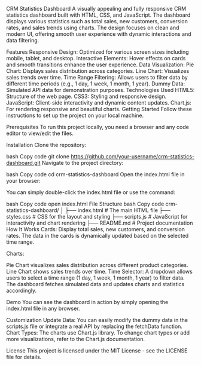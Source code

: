 CRM Statistics Dashboard
A visually appealing and fully responsive CRM statistics dashboard built with HTML, CSS, and JavaScript. The dashboard displays various statistics such as total sales, new customers, conversion rates, and sales trends using charts. The design focuses on clean and modern UI, offering smooth user experience with dynamic interactions and data filtering.

Features
Responsive Design: Optimized for various screen sizes including mobile, tablet, and desktop.
Interactive Elements: Hover effects on cards and smooth transitions enhance the user experience.
Data Visualization:
Pie Chart: Displays sales distribution across categories.
Line Chart: Visualizes sales trends over time.
Time Range Filtering: Allows users to filter data by different time periods (e.g., 1 day, 1 week, 1 month, 1 year).
Dummy Data: Simulated API data for demonstration purposes.
Technologies Used
HTML5: Structure of the web page.
CSS3: Styling and responsive design.
JavaScript: Client-side interactivity and dynamic content updates.
Chart.js: For rendering responsive and beautiful charts.
Getting Started
Follow these instructions to set up the project on your local machine.

Prerequisites
To run this project locally, you need a browser and any code editor to view/edit the files.

Installation
Clone the repository:

bash
Copy code
git clone https://github.com/your-username/crm-statistics-dashboard.git
Navigate to the project directory:

bash
Copy code
cd crm-statistics-dashboard
Open the index.html file in your browser:

You can simply double-click the index.html file or use the command:

bash
Copy code
open index.html
File Structure
bash
Copy code
crm-statistics-dashboard/
│
├── index.html        # The main HTML file
├── styles.css        # CSS for the layout and styling
├── scripts.js        # JavaScript for interactivity and chart rendering
├── README.md         # Project documentation
How It Works
Cards: Display total sales, new customers, and conversion rates. The data in the cards is dynamically updated based on the selected time range.

Charts:

Pie Chart visualizes sales distribution across different product categories.
Line Chart shows sales trends over time.
Time Selector: A dropdown allows users to select a time range (1 day, 1 week, 1 month, 1 year) to filter data. The dashboard fetches simulated data and updates charts and statistics accordingly.

Demo
You can see the dashboard in action by simply opening the index.html file in any browser.

Customization
Update Data: You can easily modify the dummy data in the scripts.js file or integrate a real API by replacing the fetchData function.
Chart Types: The charts use Chart.js library. To change chart types or add more visualizations, refer to the Chart.js documentation.

License
This project is licensed under the MIT License - see the LICENSE file for details.
